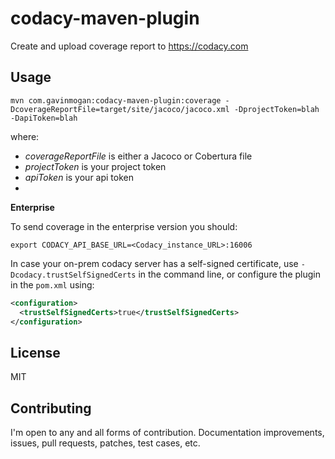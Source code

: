# codacy-maven-plugin

Create and upload coverage report to https://codacy.com

## Usage

`mvn com.gavinmogan:codacy-maven-plugin:coverage -DcoverageReportFile=target/site/jacoco/jacoco.xml -DprojectToken=blah -DapiToken=blah`

where: 

* *coverageReportFile* is either a Jacoco or Cobertura file
* *projectToken* is your project token
* *apiToken* is your api token
*

**Enterprise**

To send coverage in the enterprise version you should:
```
export CODACY_API_BASE_URL=<Codacy_instance_URL>:16006
```

In case your on-prem codacy server has a self-signed certificate, 
use `-Dcodacy.trustSelfSignedCerts` in the command line, 
or configure the plugin in the `pom.xml` using:
```xml
<configuration>
  <trustSelfSignedCerts>true</trustSelfSignedCerts>
</configuration>
``` 

## License

MIT

## Contributing

I'm open to any and all forms of contribution. Documentation improvements, issues, pull requests, patches, test cases, etc.
